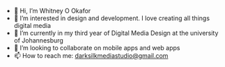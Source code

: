 - 👋 Hi, I’m Whitney O Okafor
- 👀 I’m interested in design and development. I love creating all things digital media
- 🌱 I’m currently in my third year of Digital Media Design at the university of Johannesburg
- 💞️ I’m looking to collaborate on mobile apps and web apps
- 📫 How to reach me: darksilkmediastudio@gmail.com

<!---
Whitneyoo/Whitneyoo is a ✨ special ✨ repository because its `README.md` (this file) appears on your GitHub profile.
You can click the Preview link to take a look at your changes.
--->
